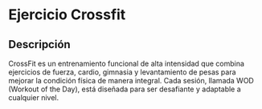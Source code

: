 # Ejercicio Crossfit

## Descripción
CrossFit es un entrenamiento funcional de alta intensidad que combina ejercicios de fuerza, cardio, gimnasia y levantamiento de pesas para mejorar la condición física de manera integral. Cada sesión, llamada WOD (Workout of the Day), está diseñada para ser desafiante y adaptable a cualquier nivel.

